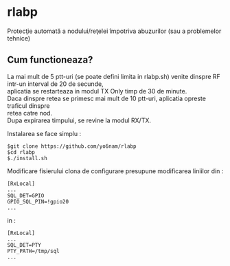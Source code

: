 # rlabp
Protecţie automată a nodului/reţelei împotriva abuzurilor (sau a problemelor tehnice)

## Cum functioneaza?
La mai mult de 5 ptt-uri (se poate defini limita in rlabp.sh) venite dinspre RF intr-un interval de 20 de secunde,  
aplicatia se restarteaza in modul TX Only timp de 30 de minute.  
Daca dinspre retea se primesc mai mult de 10 ptt-uri, aplicatia opreste traficul dinspre  
retea catre nod.  
Dupa expirarea timpului, se revine la modul RX/TX.
  
Instalarea se face simplu :
~~~ \
$git clone https://github.com/yo6nam/rlabp  
$cd rlabp  
$./install.sh  
~~~
  
Modificare fisierului clona de configurare presupune modificarea liniilor din : 
~~~ \
[RxLocal]
...  
SQL_DET=GPIO  
GPIO_SQL_PIN=!gpio20  
...  
~~~
  
in :
~~~ \
[RxLocal]
...  
SQL_DET=PTY  
PTY_PATH=/tmp/sql  
...  
~~~
